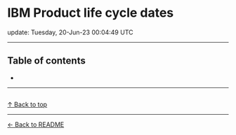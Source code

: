 # IBM Product life cycle dates

update: Tuesday, 20-Jun-23 00:04:49 UTC

---

## Table of contents


- [](#)


---





## 

[]()









[↑ Back to top](#table-of-contents)

---



[← Back to README](./README.md)